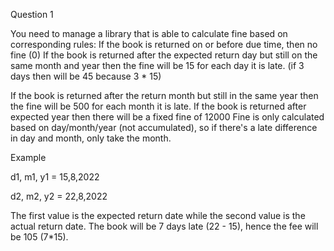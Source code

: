 Question 1


You need to manage a library that is able to calculate fine based on corresponding rules:
If the book is returned on or before due time, then no fine (0)
If the book is returned after the expected return day but still on the same month and
year then the fine will be 15 for each day it is late. (if 3 days then will be 45 because 3 * 15)


If the book is returned after the return month but still in the same year then the fine will
be 500 for each month it is late.
If the book is returned after expected year then there will be a fixed fine of 12000
Fine is only calculated based on day/month/year (not accumulated), so if there's a late
difference in day and month, only take the month.


Example


d1, m1, y1 = 15,8,2022


d2, m2, y2 = 22,8,2022


The first value is the expected return date while the second value is the actual return date.
The book will be 7 days late (22 - 15), hence the fee will be 105 (7*15).
